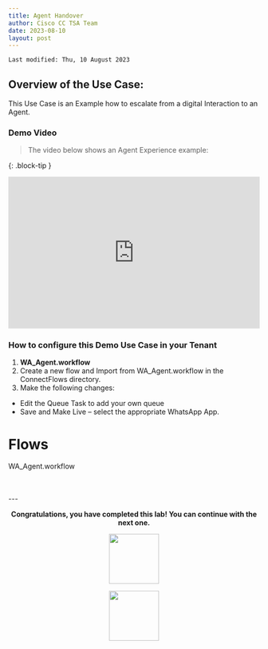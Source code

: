 ```yaml
---
title: Agent Handover
author: Cisco CC TSA Team
date: 2023-08-10
layout: post
---
```


```
Last modified: Thu, 10 August 2023
```

## Overview of the Use Case:

This Use Case is an Example how to escalate from a digital Interaction to an Agent.



### Demo Video

> The video below shows an Agent Experience example:

{: .block-tip }
<div style="padding-bottom:60.25%; position:relative; display:block; width: 100%">
	<iframe src="https://app.vidcast.io/share/44b8f790-0706-4a5b-bbf3-5707e58c45f3" width="100%" height="100%" title="Station Login" frameborder="0" loading="lazy" allowfullscreen style="position:absolute; top:0; left: 0"></iframe>
</div>

### How to configure this Demo Use Case in your Tenant

1.	**WA_Agent.workflow**
2. Create a new flow and Import from WA_Agent.workflow in the ConnectFlows directory.
3. Make the following changes:

- Edit the Queue Task to add your own queue
- Save and Make Live – select the appropriate WhatsApp App.



# Flows 
WA_Agent.workflow

<br>
<br>
---

  <script>
    document.addEventListener('DOMContentLoaded', () => {
      console.log('DOMContentLoaded OKOK')
    })

    window.addEventListener('load', () => {
      console.log('window load OK')
    })
  </script>

<p style="text-align:center"><strong>Congratulations, you have completed this lab! You can continue with the next one.</strong></p>
		
<p style="text-align:center;"><img src="///assets/gitbook/images/webex-small.png" width="100"></p>
<center><img src="///assets/gitbook/images/webex.png" width="100"></center>

